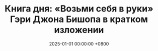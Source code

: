 ---
title: "Книга дня: «Возьми себя в руки» Гэри Джона Бишопа в кратком изложении"
description: >-
  «Возьми себя в руки» (в оригинале Unfuk Yourself*) Гэри Джона Бишопа — это прямолинейное и мотивирующее руководство по саморазвитию, которое помогает читателям преодолеть внутренние барьеры и начать действовать. Узнайте, как преодолеть сомнения и изменить жизнь с книгой "Возьми себя в руки" Гэри Джона Бишопа! Мотивация и практичные советы.
date: 2025-01-01 00:00:00 +0800
categories: [Мышление, Конспекты-книг]
tags:
  [
    возьми-себя-в-руки,
    гэри-джон-бишоп,
    саморазвитие,
    мотивация,
    уверенность-в-себе,
    позитивное-мышление,
    преодоление-страха,
    личностный-рост,
    эмоциональная-устойчивость,
    ответственность,
    вдохновение,
    управление-жизнью,
    самопомощь,
    внутренняя-свобода
  ]
image: 
alt: Обложка книги "Возьми себя в руки" Гэри Джона Бишопа
fallback:
  - 
  - 
---
